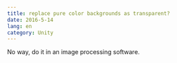 ```yaml
---
title: replace pure color backgrounds as transparent?
date: 2016-5-14
lang: en
category: Unity
---
```


No way, do it in an image processing software.

